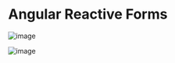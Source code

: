 # Angular Reactive Forms

![image](https://user-images.githubusercontent.com/29076312/37378497-354b876a-270e-11e8-8648-d654b1ff7194.png)

![image](https://user-images.githubusercontent.com/29076312/37378826-9c1f0934-270f-11e8-87ea-7cfa0a9b4ee2.png)
